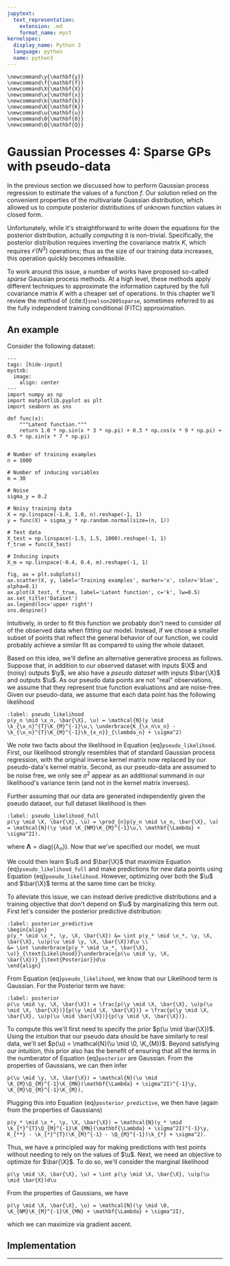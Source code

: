 ```yaml
---
jupytext:
  text_representation:
    extension: .md
    format_name: myst
kernelspec:
  display_name: Python 3
  language: python
  name: python3
---
```

```{math}
\newcommand\y{\mathbf{y}}
\newcommand\f{\mathbf{f}}
\newcommand\X{\mathbf{X}}
\newcommand\x{\mathbf{x}}
\newcommand\k{\mathbf{k}}
\newcommand\K{\mathbf{K}}
\newcommand\u{\mathbf{u}}
\newcommand\0{\mathbf{0}}
\newcommand\Q{\mathbf{Q}}
```

# Gaussian Processes 4: Sparse GPs with pseudo-data

In the previous section we discussed how to perform Gaussian process regression to estimate the values of a function $f$. Our solution relied on the convenient properties of the multivariate Guassian distribution, which allowed us to compute posterior distributions of unknown function values in closed form.

Unfortunately, while it's straightforward to write down the equations for the posterior distribution, actually _computing_ it is non-trivial. Specifically, the posterior distribution requires inverting the covariance matrix $K$, which requires $\mathcal{O}(N^3)$ operations; thus as the size of our training data increases, this operation quickly becomes infeasible.

To work around this issue, a number of works have proposed so-called _sparse_ Gaussian process methods. At a high level, these methods apply different techniques to approximate the information captured by the full covariance matrix $K$ with a cheaper set of operations. In this chapter we'll review the method of {cite:t}`snelson2005sparse`, sometimes referred to as the fully independent training conditional (FITC) approximation.

## An example

Consider the following dataset:

```{code-cell} ipython3
---
tags: [hide-input]
mystnb:
  image:
    align: center
---
import numpy as np
import matplotlib.pyplot as plt
import seaborn as sns

def func(x):
    """Latent function."""
    return 1.0 * np.sin(x * 3 * np.pi) + 0.3 * np.cos(x * 9 * np.pi) + 0.5 * np.sin(x * 7 * np.pi)


# Number of training examples
n = 1000

# Number of inducing variables
m = 30

# Noise
sigma_y = 0.2

# Noisy training data
X = np.linspace(-1.0, 1.0, n).reshape(-1, 1)
y = func(X) + sigma_y * np.random.normal(size=(n, 1))

# Test data
X_test = np.linspace(-1.5, 1.5, 1000).reshape(-1, 1)
f_true = func(X_test)

# Inducing inputs
X_m = np.linspace(-0.4, 0.4, m).reshape(-1, 1)

fig, ax = plt.subplots()
ax.scatter(X, y, label='Training examples', marker='x', color='blue', alpha=0.1)
ax.plot(X_test, f_true, label='Latent function', c='k', lw=0.5)
ax.set_title('Dataset')
ax.legend(loc='upper right')
sns.despine()
```

Intuitively, in order to fit this function we probably don't need to consider _all_ of the observed data when fitting our model. Instead, if we chose a smaller subset of points that reflect the general behavior of our function, we could probably achieve a similar fit as compared to using the whole dataset. 

Based on this idea, we'll define an alternative generative process as follows. Suppose that, in addition to our observed dataset with inputs $\X$ and (noisy) outputs $\y$, we also have a _pseudo dataset_ with inputs $\bar{\X}$ and outputs $\u$. As our pseudo data points are not "real" observations, we assume that they represent true function evaluations and are noise-free. Given our pseudo-data, we assume that each data point has the following likelihood

```{math}
:label: pseudo_likelihood
p(y_n \mid \x_n, \bar{\X}, \u) = \mathcal{N}(y \mid \k_{\x_n}^{T}\K_{M}^{-1}\u,\ \underbrace{K_{\x_n\x_n} - \k_{\x_n}^{T}\K_{M}^{-1}\k_{x_n}}_{\lambda_n} + \sigma^2)
```

We note two facts about the likelihood in Equation {eq}`pseudo_likelihood`. First, our likelihood strongly resembles that of standard Gaussian process regression, with the original inverse kernel matrix now replaced by our pseudo-data's kernel matrix. Second, as our pseudo-data are assumed to be noise free, we only see $\sigma^2$ appear as an additional summand in our likelihood's variance term (and not in the kernel matrix inverses).

Further assuming that our data are generated independently given the pseudo dataset, our full dataset likelihood is then

```{math}
:label: pseudo_likelihood_full
p(\y \mid \X, \bar{\X}, \u) = \prod_{n}p(y_n \mid \x_n, \bar{\X}, \u) = \mathcal{N}(\y \mid \K_{NM}\K_{M}^{-1}\u,\ \mathbf{\Lambda} + \sigma^2I).
```

where $\mathbf{\Lambda} = \text{diag}(\{\lambda_n\})$. Now that we've specified our model, we must 


We could then learn $\u$ and $\bar{\X}$ that maximize Equation {eq}`pseudo_likelihood_full` and make predictions for new data points using Equation {eq}`pseudo_likelihood`. However, optimizing over both the $\u$ and $\bar{\X}$ terms at the same time can be tricky. 

To alleviate this issue, we can instead derive predictive distributions and a training objective that don't depend on $\u$ by marginalizing this term out. First let's consider the posterior predictive distribution:

```{math}
:label: posterior_predictive
\begin{align}
p(y_* \mid \x_*, \y, \X, \bar{\X}) &= \int p(y_* \mid \x_*, \y, \X, \bar{\X}, \u)p(\u \mid \y, \X, \bar{\X})d\u \\
&= \int \underbrace{p(y_* \mid \x_*, \bar{\X}, \u)}_{\text{Likelihood}}\underbrace{p(\u \mid \y, \X, \bar{\X})}_{\text{Posterior}}d\u
\end{align}
```

From Equation {eq}`pseudo_likelihood`, we know that our Likelihood term is Gaussian. For the Posterior term we have:

```{math}
:label: posterior
p(\u \mid \y, \X, \bar{\X}) = \frac{p(\y \mid \X, \bar{\X}, \u)p(\u \mid \X, \bar{\X})}{p(\y \mid \X, \bar{\X})} = \frac{p(\y \mid \X, \bar{\X}, \u)p(\u \mid \bar{\X})}{p(\y \mid \X, \bar{\X})}.
```

To compute this we'll first need to specify the prior $p(\u \mid \bar{\X})$. Using the intuition that our pseudo data should be have similarly to real data, we'll set $p(\u) = \mathcal{N}(\u \mid \0, \K_{M})$. Beyond satisfying our intuition, this prior also has the benefit of ensuring that all the terms in the numberator of Equation {eq}`posterior` are Gaussian. From the properties of Gaussians, we can then infer

```{math}
p(\u \mid \y, \X, \bar{\X}) = \mathcal{N}(\u \mid \K_{M}\Q_{M}^{-1}\K_{MN}(\mathbf{\Lambda} + \sigma^2I)^{-1}\y, \K_{M}\Q_{M}^{-1}\K_{M}),
```

Plugging this into Equation {eq}`posterior_predictive`, we then have (again from the properties of Gaussians)

```{math}
p(y_* \mid \x_*, \y, \X, \bar{\X}) = \mathcal{N}(y_* \mid \k_{*}^{T}\Q_{M}^{-1}\K_{MN}(\mathbf{\Lambda} + \sigma^2I)^{-1}\y, K_{**} - \k_{*}^{T}(\K_{M}^{-1} - \Q_{M}^{-1})\k_{*} + \sigma^2).
```

Thus, we have a principled way for making predictions with test points without needing to rely on the values of $\u$. Next, we need an objective to optimize for $\bar{\X}$. To do so, we'll consider the marginal likelihood

```{math}
p(\y \mid \X, \bar{\X}, \u) = \int p(\y \mid \X, \bar{\X}, \u)p(\u \mid \bar{X})d\u
```

From the properties of Gaussians, we have

```{math}
p(\y \mid \X, \bar{\X}, \u) = \mathcal{N}(\y \mid \0, \K_{NM}\K_{M}^{-1}\K_{MN} + \mathbf{\Lambda} + \sigma^2I),
```

which we can maximize via gradient ascent.

## Implementation



---
```{bibliography}
```